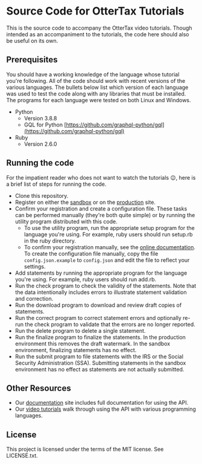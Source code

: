 # Source Code for OtterTax Tutorials

This is the source code to accompany the OtterTax video tutorials.  Though
intended as an accompaniment to the tutorials, the code here should also be
useful on its own.

## Prerequisites

You should have a working knowledge of the language whose tutorial you're
following.  All of the code should work with recent versions of the various
languages.  The bullets below list which version of each language was used to
test the code along with any libraries that must be installed.  The programs
for each language were tested on both Linux and Windows.
- Python
  - Version 3.8.8
  - GQL for Python [https://github.com/graphql-python/gql](https://github.com/graphql-python/gql)
- Ruby
  - Version 2.6.0

## Running the code

For the impatient reader who does not want to watch the tutorials :wink:,
here is a brief list of steps for running the code.
* Clone this repository.
* Register on either the [sandbox](https://sandbox.ottertax.com/register)
  or on the [production](https://api.ottertax.com/register) site.
* Confirm your registration and create a configuration file.  These tasks
  can be performed manually (they're both quite simple) or by running the
  utility program distributed with this code.
  * To use the utility program, run the appropriate setup program for the
    language you're using.  For example, ruby users should run setup.rb in
    the ruby directory.
  * To confirm your registration manually, see the
    [online documentation](https://doc.ottertax.com/registration/registration_confirmation/).
    To create the configuration file manually, copy the file `config.json.example`
    to `config.json` and edit the file to reflect your settings.
* Add statements by running the appropriate program for the language you're
  using.  For example, ruby users should run add.rb.
* Run the check program to check the validity of the statements.  Note
  that the data intentionally includes errors to illustrate statement
  validation and correction.
* Run the download program to download and review draft copies of statements.
* Run the correct program to correct statement errors and optionally re-run
  the check program to validate that the errors are no longer reported.
* Run the delete program to delete a single statement.
* Run the finalize program to finalize the statements.  In the production
  environment this removes the draft watermark.  In the sandbox environment,
  finalizing statements has no effect.
* Run the submit program to file statements with the IRS or the Social Security
  Administration (SSA).  Submitting statements in the sandbox environment has
  no effect as statements are not actually submitted.

## Other Resources
* Our [documentation](https://doc.ottertax.com/) site includes full
  documentation for using the API.
* Our [video tutorials](https://vimeo.com/ottertax) walk through using
  the API with various programming languages.

## License

This project is licensed under the terms of the MIT license.  See LICENSE.txt.
